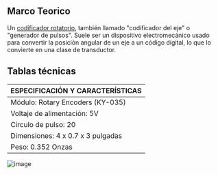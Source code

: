 ## Marco Teorico

Un <u>codificador rotatorio</u>, también llamado "codificador del eje" o "generador de pulsos".
Suele ser un dispositivo electromecánico usado para convertir la posición angular de un eje a un código digital, lo que lo convierte en una clase de transductor. 

## Tablas técnicas

| ESPECIFICACIÓN Y CARACTERÍSTICAS |
| :--- |
| Módulo: Rotary Encoders (KY-035) |
| Voltaje de alimentación: 5V |
| Círculo de pulso: 20 |
| Dimensiones: ‎4 x 0.7 x 3 pulgadas |
| Peso: 0.352 Onzas |

![image](https://user-images.githubusercontent.com/79485246/144543260-97e09c03-6092-4ff0-a6f3-98debacaff9e.png)
